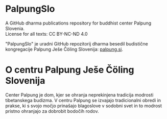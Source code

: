 # PalpungSlo

A GitHub dharma publications repository for buddhist center Palpung Slovenia.  
License for all texts: CC BY-NC-ND 4.0

"PalpungSlo" je uradni GitHub repozitorij dharma besedil budistične kongregacije Palpung Ješe Čöling Slovenija: [palpung.si](http://palpung.si/).

# O centru Palpung Ješe Čöling Slovenija

Center Palpung je dom, kjer se ohranja neprekinjena tradicija modrosti tibetanskega budizma. V centru Palpung se izvajajo tradicionalni obredi in prakse, ki s svojo močjo prinašajo blagoslove v sodobni svet in to modrost pristno ohranjajo za dobrobit bodočih rodov.